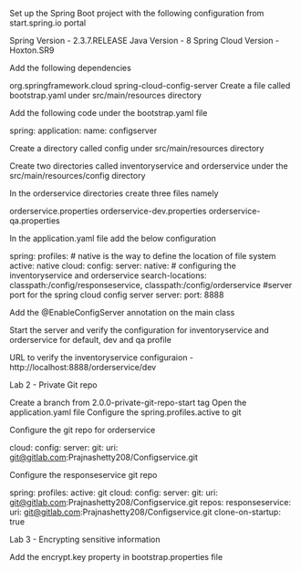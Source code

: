 Set up the Spring Boot project with the following configuration from start.spring.io portal

Spring Version - 2.3.7.RELEASE Java Version - 8 Spring Cloud Version - Hoxton.SR9

Add the following dependencies

 <dependency>
        <groupId>org.springframework.cloud</groupId>
        <artifactId>spring-cloud-config-server</artifactId>
    </dependency>
Create a file called bootstrap.yaml under src/main/resources directory

Add the following code under the bootstrap.yaml file

spring: application: name: configserver

Create a directory called config under src/main/resources directory

Create two directories called inventoryservice and orderservice under the src/main/resources/config directory

In the orderservice directories create three files namely

orderservice.properties orderservice-dev.properties orderservice-qa.properties

In the application.yaml file add the below configuration

spring: profiles: # native is the way to define the location of file system active: native cloud: config: server: native: # configuring the inventoryservice and orderservice search-locations: classpath:/config/responseservice, classpath:/config/orderservice #server port for the spring cloud config server server: port: 8888

Add the @EnableConfigServer annotation on the main class

Start the server and verify the configuration for inventoryservice and orderservice for default, dev and qa profile

URL to verify the inventoryservice configuraion - http://localhost:8888/orderservice/dev

Lab 2 - Private Git repo

Create a branch from 2.0.0-private-git-repo-start tag Open the application.yaml file Configure the spring.profiles.active to git

Configure the git repo for orderservice

cloud: config: server: git: uri: git@gitlab.com:Prajnashetty208/Configservice.git

Configure the responseservice git repo

spring: profiles: active: git cloud: config: server: git: uri: git@gitlab.com:Prajnashetty208/Configservice.git repos: responseservice: uri: git@gitlab.com:Prajnashetty208/Configservice.git clone-on-startup: true

Lab 3 - Encrypting sensitive information

Add the encrypt.key property in bootstrap.properties file